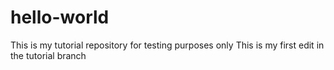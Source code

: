 # hello-world
This is my tutorial repository for testing purposes only
This is my first edit in the tutorial branch
